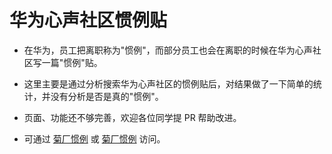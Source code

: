 # 华为心声社区惯例贴

- 在华为，员工把离职称为"惯例"，而部分员工也会在离职的时候在华为心声社区写一篇"惯例"贴。

- 这里主要是通过分析搜索华为心声社区的惯例贴后，对结果做了一下简单的统计，并没有分析是否是真的"惯例"。

- 页面、功能还不够完善，欢迎各位同学提 PR 帮助改进。

- 可通过 [菊厂惯例](http://juwairen.cc "菊厂惯例") 或 [菊厂惯例](http://juwairen.club "菊厂惯例") 访问。
